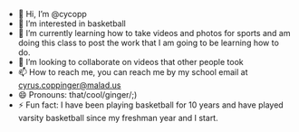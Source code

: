 - 👋 Hi, I’m @cycopp
- 👀 I’m interested in basketball
- 🌱 I’m currently learning how to take videos and photos for sports and am doing this class to post the work that I am going to be learning how to do.
- 💞️ I’m looking to collaborate on videos that other people took
- 📫 How to reach me, you can reach me by my school email at cyrus.coppinger@malad.us
- 😄 Pronouns: that/cool/ginger/;)
- ⚡ Fun fact: I have been playing basketball for 10 years and have played varsity basketball since my freshman year and I start.

<!---
cycopp/cycopp is a ✨ special ✨ repository because its `README.md` (this file) appears on your GitHub profile.
You can click the Preview link to take a look at your changes.
--->
